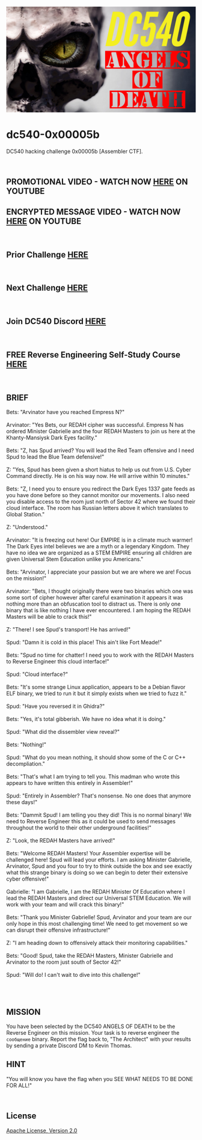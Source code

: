 ![image](https://github.com/mytechnotalent/dc540-0x00005b/blob/main/DC540%20Angels%20Of%20Death.png?raw=true)

# dc540-0x00005b
DC540 hacking challenge 0x00005b [Assembler CTF].

<br>

## PROMOTIONAL VIDEO - WATCH NOW [HERE](https://youtu.be/YJAa4o7WXkE) ON YOUTUBE
## ENCRYPTED MESSAGE VIDEO - WATCH NOW [HERE](https://youtu.be/V1d52iOoF_Y) ON YOUTUBE

<br>

## Prior Challenge [HERE](https://github.com/mytechnotalent/dc540-0x00005a)

<br>

## Next Challenge [HERE](https://github.com/mytechnotalent/dc540-0x00006)

<br>

## Join DC540 Discord [HERE](https://discord.gg/TC9V9RCr5U)

<br>

## FREE Reverse Engineering Self-Study Course [HERE](https://github.com/mytechnotalent/Reverse-Engineering-Tutorial)

<br>

## BRIEF
Bets: "Arvinator have you reached Empress N?"<br><br>
Arvinator: "Yes Bets, our REDAH cipher was successful.  Empress N has ordered Minister Gabrielle and the four REDAH Masters to join us here at the Khanty-Mansiysk Dark Eyes facility."<br><br>
Bets: "Z, has Spud arrived?  You will lead the Red Team offensive and I need Spud to lead the Blue Team defensive!"<br><br>
Z: "Yes, Spud has been given a short hiatus to help us out from U.S. Cyber Command directly.  He is on his way now.  He will arrive within 10 minutes."<br><br>
Bets: "Z, I need you to ensure you redirect the Dark Eyes 1337 gate feeds as you have done before so they cannot monitor our movements.  I also need you disable access to the room just north of Sector 42 where we found their cloud interface.  The room has Russian letters above it which translates to Global Station."<br><br>
Z: "Understood."<br><br>
Arvinator: "It is freezing out here!  Our EMPIRE is in a climate much warmer!  The Dark Eyes intel believes we are a myth or a legendary Kingdom.  They have no idea we are organized as a STEM EMPIRE ensuring all children are given Universal Stem Education unlike you Americans."<br><br>
Bets: "Arvinator, I appreciate your passion but we are where we are!  Focus on the mission!"<br><br>
Arvinator: "Bets, I thought originally there were two binaries which one was some sort of cipher however after careful examination it appears it was nothing more than an obfuscation tool to distract us.  There is only one binary that is like nothing I have ever encountered.  I am hoping the REDAH Masters will be able to crack this!"<br><br>
Z: "There!  I see Spud's transport!  He has arrived!"<br><br>
Spud: "Damn it is cold in this place!  This ain't like Fort Meade!"<br><br>
Bets: "Spud no time for chatter!  I need you to work with the REDAH Masters to Reverse Engineer this cloud interface!"<br><br>
Spud: "Cloud interface?"<br><br>
Bets: "It's some strange Linux application, appears to be a Debian flavor ELF binary, we tried to run it but it simply exists when we tried to fuzz it."<br><br>
Spud: "Have you reversed it in Ghidra?"<br><br>
Bets: "Yes, it's total gibberish.  We have no idea what it is doing."<br><br>
Spud: "What did the dissembler view reveal?"<br><br>
Bets: "Nothing!"<br><br>
Spud: "What do you mean nothing, it should show some of the C or C++ decompliation."<br><br>
Bets: "That's what I am trying to tell you.  This madman who wrote this appears to have written this entirely in Assembler!"<br><br>
Spud: "Entirely in Assembler?  That's nonsense.  No one does that anymore these days!"<br><br>
Bets: "Dammit Spud!  I am telling you they did!  This is no normal binary!  We need to Reverse Engineer this as it could be used to send messages throughout the world to their other underground facilities!"<br><br>
Z: "Look, the REDAH Masters have arrived!"<br><br>
Bets: "Welcome REDAH Masters!  Your Assembler expertise will be challenged here!  Spud will lead your efforts.  I am asking Minister Gabrielle, Arvinator, Spud and you four to try to think outside the box and see exactly what this strange binary is doing so we can begin to deter their extensive cyber offensive!"<br><br>
Gabrielle: "I am Gabrielle, I am the REDAH Minister Of Education where I lead the REDAH Masters and direct our Universal STEM Education.  We will work with your team and will crack this binary!"<br><br>
Bets: "Thank you Minister Gabrielle!  Spud, Arvinator and your team are our only hope in this most challenging time!  We need to get movement so we can disrupt their offensive infrastructure!"<br><br>
Z: "I am heading down to offensively attack their monitoring capabilities."<br><br>
Bets: "Good!  Spud, take the REDAH Masters, Minister Gabrielle and Arvinator to the room just south of Sector 42!"<br><br>
Spud: "Will do!  I can't wait to dive into this challenge!"<br><br>

<br>

## MISSION
You have been selected by the DC540 ANGELS OF DEATH to be the Reverse Engineer on this mission. Your task is to reverse engineer the `сообщение` binary. Report the flag back to, "The Architect" with your results by sending a private Discord DM to Kevin Thomas.

## HINT
"You will know you have the flag when you SEE WHAT NEEDS TO BE DONE FOR ALL!"

<br>

## License
[Apache License, Version 2.0](https://www.apache.org/licenses/LICENSE-2.0)
